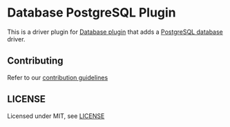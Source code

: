 # Database PostgreSQL Plugin

This is a driver plugin for [Database
plugin](https://plugins.jenkins.io/database/) that
adds a [PostgreSQL database](https://www.postgresql.org/) driver.

## Contributing

Refer to our [contribution guidelines](https://github.com/jenkinsci/.github/blob/master/CONTRIBUTING.md)

## LICENSE

Licensed under MIT, see [LICENSE](LICENSE.md)
